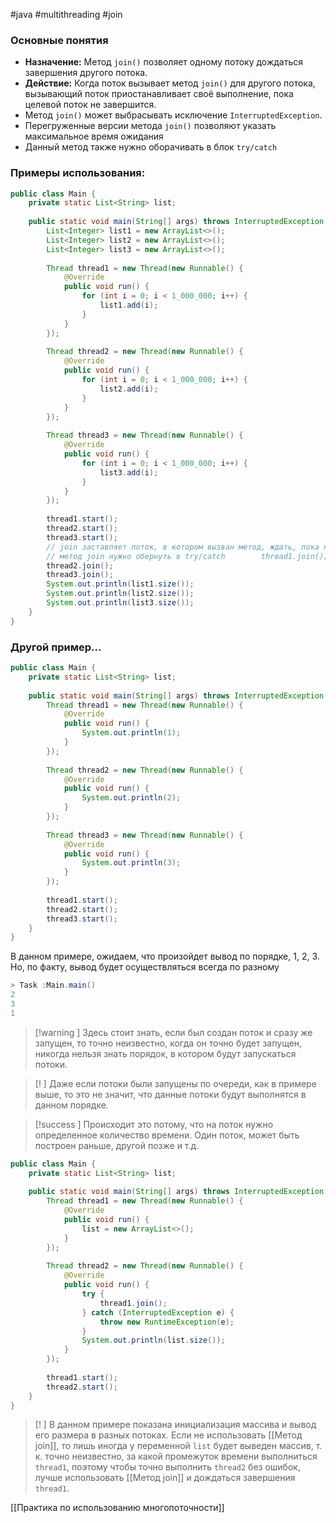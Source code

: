 #java #multithreading #join 
### Основные понятия

- **Назначение:** Метод `join()` позволяет одному потоку дождаться завершения другого потока.
- **Действие:** Когда поток вызывает метод `join()` для другого потока, вызывающий поток приостанавливает своё выполнение, пока целевой поток не завершится.
- Метод `join()` может выбрасывать исключение `InterruptedException`.
- Перегруженные версии метода `join()` позволяют указать максимальное время ожидания
- Данный метод также нужно оборачивать в блок `try/catch`
### Примеры использования:

```java
public class Main {  
    private static List<String> list;  
  
    public static void main(String[] args) throws InterruptedException {  
        List<Integer> list1 = new ArrayList<>();  
        List<Integer> list2 = new ArrayList<>();  
        List<Integer> list3 = new ArrayList<>();  
  
        Thread thread1 = new Thread(new Runnable() {  
            @Override  
            public void run() {  
                for (int i = 0; i < 1_000_000; i++) {  
                    list1.add(i);  
                }  
            }  
        });  
  
        Thread thread2 = new Thread(new Runnable() {  
            @Override  
            public void run() {  
                for (int i = 0; i < 1_000_000; i++) {  
                    list2.add(i);  
                }  
            }  
        });  
  
        Thread thread3 = new Thread(new Runnable() {  
            @Override  
            public void run() {  
                for (int i = 0; i < 1_000_000; i++) {  
                    list3.add(i);  
                }  
            }  
        });  
  
        thread1.start();  
        thread2.start();  
        thread3.start();  
        // join заставляет поток, в котором вызван метод, ждать, пока не завершится поток, в котором вызван метод  
        // метод join нужно обернуть в try/catch        thread1.join();  
        thread2.join();  
        thread3.join();  
        System.out.println(list1.size());  
        System.out.println(list2.size());  
        System.out.println(list3.size());  
    }  
}
```
### Другой пример...

```java
public class Main {  
    private static List<String> list;  
  
    public static void main(String[] args) throws InterruptedException {  
        Thread thread1 = new Thread(new Runnable() {  
            @Override  
            public void run() {  
                System.out.println(1);  
            }  
        });  
  
        Thread thread2 = new Thread(new Runnable() {  
            @Override  
            public void run() {  
                System.out.println(2);  
            }  
        });  
  
        Thread thread3 = new Thread(new Runnable() {  
            @Override  
            public void run() {  
                System.out.println(3);  
            }  
        });  
  
        thread1.start();  
        thread2.start();  
        thread3.start();  
    }  
}
```

В данном примере, ожидаем, что произойдет вывод по порядке, 1, 2, 3. Но, по факту, вывод будет осуществляться всегда по разному 

```java 
> Task :Main.main()
2
3
1
``` 

>[!warning ] Здесь стоит знать, если был создан поток и сразу же запущен, то точно неизвестно, когда он точно будет запущен, никогда нельзя знать порядок, в котором будут запускаться потоки. 

>[! ] Даже если потоки были запущены по очереди, как в примере выше, то это не значит, что данные потоки будут выполнятся в данном порядке. 

>[!success ] Происходит это потому, что на поток нужно определенное количество времени. Один поток, может быть построен раньше, другой позже и т.д.

```java
public class Main {  
    private static List<String> list;  
  
    public static void main(String[] args) throws InterruptedException {  
        Thread thread1 = new Thread(new Runnable() {  
            @Override  
            public void run() {  
                list = new ArrayList<>();  
            }  
        });  
  
        Thread thread2 = new Thread(new Runnable() {  
            @Override  
            public void run() {  
                try {  
                    thread1.join();  
                } catch (InterruptedException e) {  
                    throw new RuntimeException(e);  
                }  
                System.out.println(list.size());  
            }  
        });  
  
        thread1.start();  
        thread2.start();  
    }  
}
```

>[! ] В данном примере показана инициализация массива и вывод его размера в разных потоках. Если не использовать [[Метод join]], то лишь иногда у переменной `list` будет выведен массив, т. к. точно неизвестно, за какой промежуток времени выполниться `thread1`, поэтому чтобы точно выполнить `thread2` без ошибок, лучше использовать [[Метод join]] и дождаться завершения `thread1`.

[[Практика по использованию многопоточности]] 